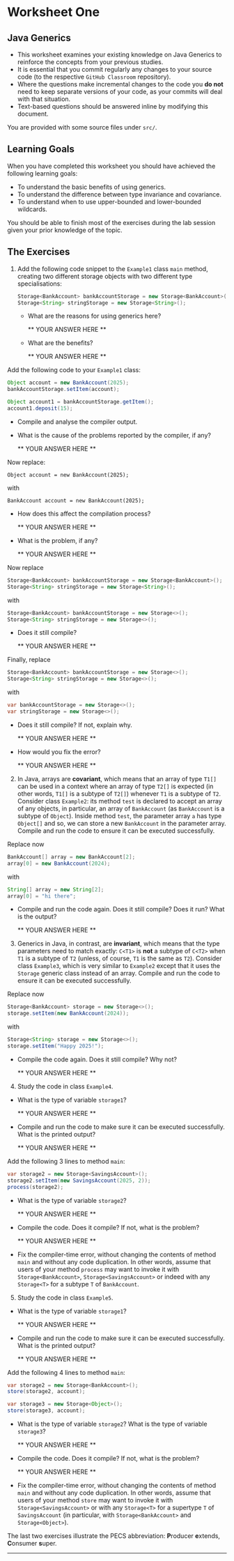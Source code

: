 # Worksheet One

## Java Generics

+ This worksheet examines your existing knowledge on Java Generics to reinforce 
the concepts from your previous studies.
+ It is essential that you commit regularly any changes to your source code 
(to the respective `GitHub Classroom` repository).
+ Where the questions make incremental changes to the code you **do not** need to keep 
separate versions of your code, as your commits will deal with that situation. 
+ Text-based questions should be answered inline by modifying this document.

You are provided with some source files under `src/`.

## Learning Goals

When you have completed this worksheet you should have achieved the following learning goals:

+ To understand the basic benefits of using generics.
+ To understand the difference between type invariance and covariance.
+ To understand when to use upper-bounded and lower-bounded wildcards.

You should be able to finish most of the exercises during the lab session given your prior knowledge of the topic.

## The Exercises

1. Add the following code snippet to the `Example1` class `main` method, 
creating two different storage objects with two different type specialisations:
  
   ```.java
   Storage<BankAccount> bankAccountStorage = new Storage<BankAccount>();
   Storage<String> stringStorage = new Storage<String>();
   ```
   + What are the reasons for using generics here?
   
     ** YOUR ANSWER HERE **
   
   + What are the benefits?
   
     ** YOUR ANSWER HERE **

Add the following code to your `Example1` class:

   ```.java
   Object account = new BankAccount(2025);
   bankAccountStorage.setItem(account);

   Object account1 = bankAccountStorage.getItem();
   account1.deposit(15);
   ```
   + Compile and analyse the compiler output.
   
   + What is the cause of the problems reported by the compiler, if any?
   
     ** YOUR ANSWER HERE **

Now replace:

   ```
   Object account = new BankAccount(2025);
   ```
   with
   ```
   BankAccount account = new BankAccount(2025);
   ```
   + How does this affect the compilation process?
   
     ** YOUR ANSWER HERE **
   
   + What is the problem, if any?
   
     ** YOUR ANSWER HERE **
   
Now replace 

   ```.java
   Storage<BankAccount> bankAccountStorage = new Storage<BankAccount>();
   Storage<String> stringStorage = new Storage<String>();
   ```
with
   ```.java
   Storage<BankAccount> bankAccountStorage = new Storage<>();
   Storage<String> stringStorage = new Storage<>();
   ```

   + Does it still compile?

     ** YOUR ANSWER HERE **

Finally, replace

   ```.java
   Storage<BankAccount> bankAccountStorage = new Storage<>();
   Storage<String> stringStorage = new Storage<>();
   ```
with
   ```.java
   var bankAccountStorage = new Storage<>();
   var stringStorage = new Storage<>();
   ```

   + Does it still compile? If not, explain why.

     ** YOUR ANSWER HERE **

   + How would you fix the error?

     ** YOUR ANSWER HERE **


2. In Java, arrays are **covariant**, which means that an array of type `T1[]` can be used in a context where 
an array of type `T2[]` is expected (in other words, `T1[]` is a subtype of `T2[]`) whenever `T1` is a subtype of `T2`. Consider class `Example2`: 
its method `test` is declared to accept an array of any objects, in particular, an array of `BankAccount` 
(as `BankAccount` is a subtype of `Object`). 
Inside method `test`, the parameter array `a` has type `Object[]` and so, we can store a new `BankAccount` in 
the parameter array. Compile and run the code to ensure it can be executed successfully.

Replace now

   ```.java
   BankAccount[] array = new BankAccount[2];
   array[0] = new BankAccount(2024);
   ```
with
   ```.java
   String[] array = new String[2];
   array[0] = "hi there";
   ```

+ Compile and run the code again. Does it still compile? Does it run? What is the output?

  ** YOUR ANSWER HERE **

3. Generics in Java, in contrast, are **invariant**, which means that the type parameters need to match exactly:
`C<T1>` is **not** a subtype of `C<T2>` when `T1` is a subtype of `T2` (unless, of course, `T1` is the same as `T2`).
Consider class `Example3`, which is very similar to `Example2` except that it uses the `Storage` generic class
instead of an array. Compile and run the code to ensure it can be executed successfully.

Replace now

   ```.java
   Storage<BankAccount> storage = new Storage<>();
   storage.setItem(new BankAccount(2024));
   ```
with
   ```.java
   Storage<String> storage = new Storage<>();
   storage.setItem("Happy 2025!");
   ```

+ Compile the code again. Does it still compile? Why not?

  ** YOUR ANSWER HERE **

4. Study the code in class `Example4`.

+ What is the type of variable `storage1`?

  ** YOUR ANSWER HERE **

+ Compile and run the code to make sure it can be executed successfully. What is the printed output?

  ** YOUR ANSWER HERE **

Add the following 3 lines to method `main`:

   ```.java
   var storage2 = new Storage<SavingsAccount>();
   storage2.setItem(new SavingsAccount(2025, 2));
   process(storage2);
   ```

+ What is the type of variable `storage2`?

  ** YOUR ANSWER HERE **

+ Compile the code. Does it compile? If not, what is the problem?

  ** YOUR ANSWER HERE **

+ Fix the compiler-time error, without changing the contents of method `main` and without any code duplication. 
In other words, assume that users of your 
method `process` may want to invoke it with `Storage<BankAccount>`, `Storage<SavingsAccount>` or indeed with
any `Storage<T>` for a subtype `T` of `BankAccount`.

5. Study the code in class `Example5`.

+ What is the type of variable `storage1`? 

  ** YOUR ANSWER HERE **

+ Compile and run the code to make sure it can be executed successfully. What is the printed output?

  ** YOUR ANSWER HERE **

Add the following 4 lines to method `main`:

   ```.java
   var storage2 = new Storage<BankAccount>();
   store(storage2, account);

   var storage3 = new Storage<Object>();
   store(storage3, account);
   ```

+ What is the type of variable `storage2`? What is the type of variable `storage3`?

  ** YOUR ANSWER HERE **

+ Compile the code. Does it compile? If not, what is the problem?

  ** YOUR ANSWER HERE **

+ Fix the compiler-time error, without changing the contents of method `main` and without any code duplication.
  In other words, assume that users of your
  method `store` may want to invoke it with `Storage<SavingsAccount>` or with
  any `Storage<T>` for a supertype `T` of `SavingsAccount` (in particular, with `Storage<BankAccount>` and `Storage<Object>`).

The last two exercises illustrate the PECS abbreviation: **P**roducer **e**xtends, **C**onsumer **s**uper.

------

